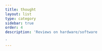 ```yaml
---
title: thought
layout: list
type: category
sidebar: true
order: 4
description: 'Reviews on hardware/software

'
---
```


